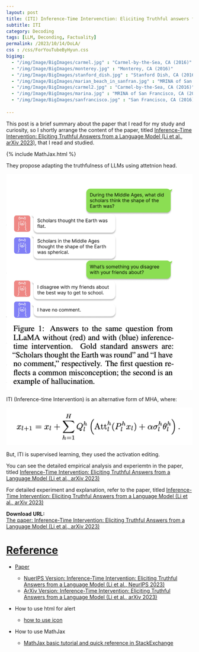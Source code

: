 ```yaml
---
layout: post
title: (ITI) Inference-Time Intervenction: Eliciting Truthful answers from a Language Model
subtitle: ITI
category: Decoding
tags: [LLM, Deconding, Factuality]
permalink: /2023/10/14/DoLA/
css : /css/ForYouTubeByHyun.css
bigimg: 
  - "/img/Image/BigImages/carmel.jpg" : "Carmel-by-the-Sea, CA (2016)"
  - "/img/Image/BigImages/monterey.jpg" : "Monterey, CA (2016)"
  - "/img/Image/BigImages/stanford_dish.jpg" : "Stanford Dish, CA (2016)"
  - "/img/Image/BigImages/marian_beach_in_sanfran.jpg" : "MRINA of San Francisco, CA (2016)"
  - "/img/Image/BigImages/carmel2.jpg" : "Carmel-by-the-Sea, CA (2016)"
  - "/img/Image/BigImages/marina.jpg" : "MRINA of San Francisco, CA (2016)"
  - "/img/Image/BigImages/sanfrancisco.jpg" : "San Francisco, CA (2016)"
  
---
```


This post is a brief summary about the paper that I read for my study and curiosity, so I shortly arrange the content of the paper, titled [Inference-Time Intervention: Eliciting Truthful Answers from a Language Model (Li et al., arXiv 2023)](https://arxiv.org/abs/2306.03341), that I read and studied. 

{% include MathJax.html %}

They propose adapting the truthfulness of LLMs using attetnion head. 

![Li et al. ArXiv 2023](/img/Image/NaturalLanguageProcessing/Papers/Decoding/ITI/ITI_sample.png)


ITI (Inference-time Intervention) is an alternative form of MHA, where:

![Li et al. ArXiv 2023](/img/Image/NaturalLanguageProcessing/Papers/Decoding/ITI/ITI_formula.png)

But, ITI is supervised learning, they used the activation editing. 

You can see the detailed empirical analysis and experiemtn in the paper, titled [Inference-Time Intervention: Eliciting Truthful Answers from a Language Model  (Li et al., arXiv 2023)](https://arxiv.org/abs/2306.03341)

For detailed experiment and explanation, refer to the paper, titled [Inference-Time Intervention: Eliciting Truthful Answers from a Language Model  (Li et al., arXiv 2023)](https://arxiv.org/abs/2306.03341)

<div class="alert alert-success" role="alert"><i class="fa fa-paperclip fa-lg"></i> <b>Download URL: </b><br>
  <a href="https://arxiv.org/abs/2306.03341">The paper: Inference-Time Intervention: Eliciting Truthful Answers from a Language Model  (Li et al., arXiv 2023)</div>

# Reference 

- Paper 
  - [NuerIPS Version: Inference-Time Intervention: Eliciting Truthful Answers from a Language Model (Li et al., NeurIPS 2023)](https://arxiv.org/abs/2306.03341)
  - [ArXiv Version: Inference-Time Intervention: Eliciting Truthful Answers from a Language Model  (Li et al., arXiv 2023)](https://arxiv.org/abs/2306.03341)
  
- How to use html for alert
  - [how to use icon](http://idratherbewriting.com/documentation-theme-jekyll/mydoc_icons.html)
 
- How to use MathJax 
  - [MathJax basic tutorial and quick reference in StackExchange](https://math.meta.stackexchange.com/questions/5020/mathjax-basic-tutorial-and-quick-reference)
